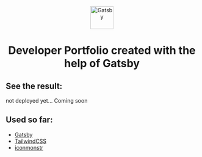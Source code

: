 <p align="center">
  <a href="https://www.gatsbyjs.com/?utm_source=starter&utm_medium=readme&utm_campaign=minimal-starter">
    <img alt="Gatsby" src="https://www.gatsbyjs.com/Gatsby-Monogram.svg" width="60" />
  </a>
</p>
<h1 align="center">
  Developer Portfolio created with the help of Gatsby
</h1>

## See the result:
not deployed yet... Coming soon

## Used so far:
+ [Gatsby](https://www.gatsbyjs.com/)
+ [TailwindCSS](https://tailwindcss.com/)
+ [iconmonstr](https://iconmonstr.com/)
